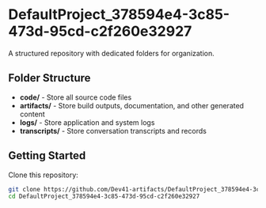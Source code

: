 # DefaultProject_378594e4-3c85-473d-95cd-c2f260e32927
A structured repository with dedicated folders for organization.

## Folder Structure

- **code/** - Store all source code files
- **artifacts/** - Store build outputs, documentation, and other generated content
- **logs/** - Store application and system logs
- **transcripts/** - Store conversation transcripts and records

## Getting Started

Clone this repository:
```bash
git clone https://github.com/Dev41-artifacts/DefaultProject_378594e4-3c85-473d-95cd-c2f260e32927
cd DefaultProject_378594e4-3c85-473d-95cd-c2f260e32927
```
